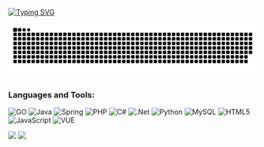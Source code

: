 [![Typing SVG](https://readme-typing-svg.demolab.com?font=Fira+Code&pause=1000&random=false&width=435&lines=Hello+I'am+%22WEN.LO%22+alias+CJLDW+!;I'am+current+working+as+JOKER)](https://git.io/typing-svg)

<picture>
  <source media="(prefers-color-scheme: dark)" srcset="https://raw.githubusercontent.com/cjldw/cjldw/output/github-contribution-grid-snake-dark.svg">
  <source media="(prefers-color-scheme: light)" srcset="https://raw.githubusercontent.com/cjldw/cjldw/output/github-contribution-grid-snake.svg">
  <img alt="github contribution grid snake animation" src="https://raw.githubusercontent.com/cjldw/cjldw/output/github-contribution-grid-snake.svg">
</picture>

 ### Languages and Tools:
![GO](https://img.shields.io/badge/go-00aed8.svg?style=for-the-badge&logo=go&logoColor=white)
![Java](https://img.shields.io/badge/java-%23ED8B00.svg?style=for-the-badge&logo=java&logoColor=white)
![Spring](https://img.shields.io/badge/spring-%236DB33F.svg?style=for-the-badge&logo=spring&logoColor=white)
![PHP](https://img.shields.io/badge/php-%23777BB4.svg?style=for-the-badge&logo=php&logoColor=white)
![C#](https://img.shields.io/badge/c%23-%23239120.svg?style=for-the-badge&logo=c-sharp&logoColor=white)
![.Net](https://img.shields.io/badge/.NET-5C2D91?style=for-the-badge&logo=.net&logoColor=white)
![Python](https://img.shields.io/badge/python-3670A0?style=for-the-badge&logo=python&logoColor=ffdd54)
![MySQL](https://img.shields.io/badge/mysql-%2300f.svg?style=for-the-badge&logo=mysql&logoColor=white)
![HTML5](https://img.shields.io/badge/html5-%23E34F26.svg?style=for-the-badge&logo=html5&logoColor=white)
![JavaScript](https://img.shields.io/badge/javascript-%23323330.svg?style=for-the-badge&logo=javascript&logoColor=%23F7DF1E)
![VUE](https://img.shields.io/badge/vue3-%23green.svg?style=for-the-badge&logo=vue&logoColor=white)




![](https://github-profile-summary-cards.vercel.app/api/cards/stats?username=cjldw&theme=github_dark) 
![](https://komarev.com/ghpvc/?username=cjldw)
